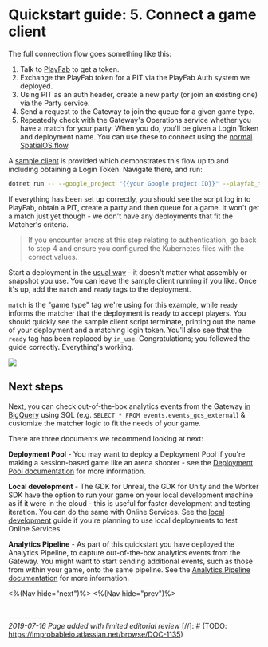 # Quickstart guide: 5. Connect a game client

The full connection flow goes something like this:

1. Talk to [PlayFab](https://api.playfab.com/docs/tutorials/landing-players/best-login) to get a token.
2. Exchange the PlayFab token for a PIT via the PlayFab Auth system we deployed.
3. Using PIT as an auth header, create a new party (or join an existing one) via the Party service.
4. Send a request to the Gateway to join the queue for a given game type.
5. Repeatedly check with the Gateway's Operations service whether you have a match for your party. When you do, you'll be given a Login Token and deployment name. You can use these to connect using the [normal SpatialOS flow](https://docs.improbable.io/reference/latest/shared/auth/integrate-authentication-platform-sdk#4-connecting-to-the-deployment).

A [sample client](http://github.com/spatialos/online-services/tree/master/services/csharp/SampleClient) is provided which demonstrates this flow up to and including obtaining a Login Token. Navigate there, and run:

```bash
dotnet run -- --google_project "{{your Google project ID}}" --playfab_title_id "{{your PlayFab title ID}}"
```

If everything has been set up correctly, you should see the script log in to PlayFab, obtain a PIT, create a party and then queue for a game. It won't get a match just yet though - we don't have any deployments that fit the Matcher's criteria.

> If you encounter errors at this step relating to authentication, go back to step 4 and ensure you configured the Kubernetes files with the correct values.

Start a deployment in the [usual way](https://docs.improbable.io/reference/latest/shared/deploy/deploy-cloud) - it doesn't matter what assembly or snapshot you use. You can leave the sample client running if you like. Once it's up, add the `match` and `ready` tags to the deployment.

`match` is the "game type" tag we're using for this example, while `ready` informs the matcher that the deployment is ready to accept players. You should quickly see the sample client script terminate, printing out the name of your deployment and a matching login token. You'll also see that the `ready` tag has been replaced by `in_use`. Congratulations; you followed the guide correctly. Everything's working.

![]({{assetRoot}}img/quickstart/demo.gif)

## Next steps

Next, you can check out-of-the-box analytics events from the Gateway [in BigQuery](https://console.cloud.google.com/bigquery) using SQL (e.g. `SELECT * FROM events.events_gcs_external`) & customize the matcher logic to fit the needs of your game.

There are three documents we recommend looking at next:

**Deployment Pool** - You may want to deploy a Deployment Pool if you're making a session-based game like an arena shooter - see the [Deployment Pool documentation]({{urlRoot}}/content/services-packages/deployment-pool/overview) for more information.

**Local development** - The GDK for Unreal, the GDK for Unity and the Worker SDK have the option to run your game on your local development machine as if it were in the cloud - this is useful for faster development and testing iteration. You can do the same with Online Services. See the [local development]({{urlRoot}}/content/workflows/local.md) guide if you're planning to use local deployments to test Online Services.

**Analytics Pipeline** - As part of this quickstart you have deployed the Analytics Pipeline, to capture out-of-the-box analytics events from the Gateway. You might want to start sending additional events, such as those from within your game, onto the same pipeline. See the [Analytics Pipeline documentation]({{urlRoot}}/content/services-packages/analytics-pipeline/overview) for more information.

<%(Nav hide="next")%>
<%(Nav hide="prev")%>

<br/>------------<br/>
_2019-07-16 Page added with limited editorial review_
[//]: # (TODO: https://improbableio.atlassian.net/browse/DOC-1135)
